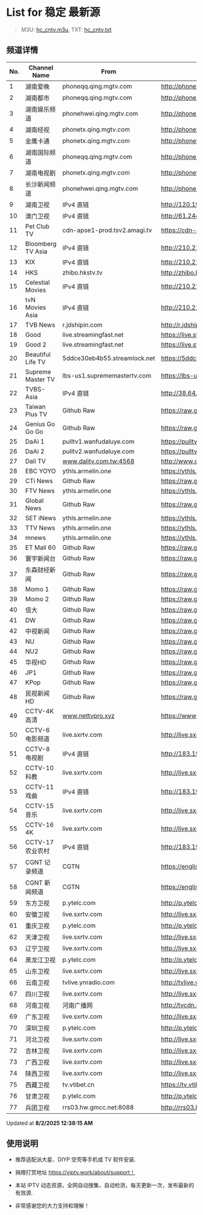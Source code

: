 # List for **稳定 最新源**

> M3U: [hc_cntv.m3u](./hc_cntv.m3u ), TXT: [hc_cntv.txt](./txt/hc_cntv.txt )

## 频道详情

| No. | Channel Name | From | Source |
| --- | ------------ | ---- | ------ |
| 1 | 湖南爱晚 | phoneqq.qing.mgtv.com | <http://phoneqq.qing.mgtv.com/nn_live/nn_x64/dWlwPTEwMy4zOS4yMjYuMTAwJnRlcm09NSZxaWQ9JmNkbmV4X2lkPXFxX3Bob25lX2xpdmUmY2hzPSZkZWY9MSZzPTJmYmI3NDRjZjdiZDNkNjU1NDViOTNlZjQ4YWYwZWNjJnVpZD0mdXVpZD0zNWQ1ZDMwMzhmNTJhZjMwN2MwNmVmY2ZkZjBlN2RlNi02NzI3ZTI2NCZ2PTImYXM9MCZlcz0xNzU0MDQ4NTg0/HNGGMPP360.m3u8> |
| 2 | 湖南都市 | phoneqq.qing.mgtv.com | <http://phoneqq.qing.mgtv.com/nn_live/nn_x64/dWlwPTEwMy4zOS4yMjYuMTAwJnRlcm09NSZxaWQ9JmNkbmV4X2lkPXFxX3Bob25lX2xpdmUmY2hzPSZkZWY9MSZzPTE5Y2FjNDdiZTNlYzgyZGNhZjJiYzM2MjQ3NTFlNjRhJnVpZD0mdXVpZD0yYzdmNDczYTc3MTM5YzY2YzY4YjdkMjcwZGU4NDRiOC02NzI3ZTI2NCZ2PTImYXM9MCZlcz0xNzU0MDU5NTMy/HNDSMPP360.m3u8> |
| 3 | 湖南娱乐频道 | phonehwei.qing.mgtv.com | <http://phonehwei.qing.mgtv.com/nn_live/nn_x64/dWlwPTEwMy4zOS4yMjYuMTAwJnRlcm09NSZxaWQ9JmNkbmV4X2lkPWh3X3Bob25lJmNocz0mZGVmPTEmcz1kZTI4ZDgwOGRmY2ZmYjc4YzNjMzgyZDUyMTQ5YzZiZCZ1aWQ9JnV1aWQ9NTZkNjYyOGVjODgxNmVjYWFiMjg3YzNmZDU2NDUzZDYtNjcyN2UyNjQmdj0yJmFzPTAmZXM9MTc1NDA2MzcyOQ,,/HNYLMPP360.m3u8> |
| 4 | 湖南经视 | phonetx.qing.mgtv.com | <http://phonetx.qing.mgtv.com/nn_live/nn_x64/dWlwPTEwMy4zOS4yMjYuMTAwJnRlcm09NSZxaWQ9JmNkbmV4X2lkPXR4X3Bob25lX2xpdmUmY2hzPSZkZWY9MSZzPTA3NjkyZTVjZTMzMWRlOGJhYzM3OWIyNjYyNTM2MjAxJnVpZD0mdXVpZD0yZWQwMTkyMDc2YjY1MmM5MDgwNjI5YzQ3NTI1MGU1YS02NzI3ZTI2NCZ2PTImYXM9MCZlcz0xNzU0MDUzMTQ0/HNJSMPP360.m3u8> |
| 5 | 金鹰卡通 | phonetx.qing.mgtv.com | <http://phonetx.qing.mgtv.com/nn_live/nn_x64/dWlwPTEwMy4zOS4yMjYuMTAwJnRlcm09NSZxaWQ9JmNkbmV4X2lkPXR4X3Bob25lX2xpdmUmY2hzPSZkZWY9MSZzPTc4NTc5N2VkYmFjNjM1OGY3ZGMwNWI3MjUxMWM4NjAzJnVpZD0mdXVpZD05MTI0NTZmMDk2MTM3OWY4NTcyZDZhNDBhOWIzZmQxOC02NzI3ZTI2NCZ2PTImYXM9MCZlcz0xNzU0MDQ2NTE5/JYKTMPP360.m3u8> |
| 6 | 湖南国际频道 | phoneqq.qing.mgtv.com | <http://phoneqq.qing.mgtv.com/nn_live/nn_x64/dWlwPTEwMy4zOS4yMjYuMTAwJnRlcm09NSZxaWQ9JmNkbmV4X2lkPXFxX3Bob25lX2xpdmUmY2hzPSZkZWY9MSZzPWY3ZTc2ODI1YzdmZjMzNmMzYTQ5OGFkNDFlZGY3ZGM2JnVpZD0mdXVpZD0yNzIyYjNjMjk1OTg4YWVjZmFmYzFiMjJiNjY2ZTE4My02NzI3ZTI2NCZ2PTImYXM9MCZlcz0xNzU0MDYzMDAy/HNGJMPP360.m3u8> |
| 7 | 湖南电视剧 | phonetx.qing.mgtv.com | <http://phonetx.qing.mgtv.com/nn_live/nn_x64/dWlwPTEwMy4zOS4yMjYuMTAwJnRlcm09NSZxaWQ9JmNkbmV4X2lkPXR4X3Bob25lX2xpdmUmY2hzPSZkZWY9MSZzPWVhNzBlYWY5MjI4NTg4YTAyYjQ4NTI1YTBhMTM5NDJiJnVpZD0mdXVpZD1lZWY2NmZmYjkxZWJkYmEwMThjZDA1NTI0MTA2ODIyYi02NzI3ZTI2NCZ2PTImYXM9MCZlcz0xNzU0MDYzNzg2/HNDSJMPP360.m3u8> |
| 8 | 长沙新闻频道 | phonehwei.qing.mgtv.com | <http://phonehwei.qing.mgtv.com/nn_live/nn_x64/dWlwPTEwMy4zOS4yMjYuMTAwJnRlcm09NSZxaWQ9JmNkbmV4X2lkPWh3X3Bob25lJmNocz0mZGVmPTEmcz0zNjUxZjk5NTY5MzVmOGI2MTZiMGFkNzQ1YmY1OGFkNiZ1aWQ9JnV1aWQ9NTZkNmI3ZjE0N2NjOTZkNzI3YWFiNzk4NTZlN2Q4ZDktNjcyN2UyNjQmdj0yJmFzPTAmZXM9MTc1NDA2OTQ1Mg,,/CSXWMPP360.m3u8> |
| 9 | 湖南卫视 | IPv4 直链 | <http://120.196.232.43:8088/rrs03.hw.gmcc.net/PLTV/651/224/3221226698/1.m3u8> |
| 10 | 澳门卫视 | IPv4 直链 | <http://61.244.22.4/ch1/ch1.live/playlist.m3u8> |
| 11 | Pet Club TV | cdn-apse1-prod.tsv2.amagi.tv | <https://cdn-apse1-prod.tsv2.amagi.tv/linear/amg01076-lightningintern-petclub-samsungnz/playlist.m3u8> |
| 12 | Bloomberg TV Asia | IPv4 直链 | <http://210.210.155.37/dr9445/h/h03/index.m3u8> |
| 13 | KIX | IPv4 直链 | <http://210.210.155.37/dr9445/h/h07/index.m3u8> |
| 14 | HKS | zhibo.hkstv.tv | <http://zhibo.hkstv.tv/livestream/mutfysrq/playlist.m3u8> |
| 15 | Celestial Movies | IPv4 直链 | <http://210.210.155.37/dr9445/h/h14/index.m3u8> |
| 16 | tvN Movies Asia | IPv4 直链 | <http://210.210.155.37/dr9445/h/h21/index.m3u8> |
| 17 | TVB News | r.jdshipin.com | <http://r.jdshipin.com/CkuBd> |
| 18 | Good | live.streamingfast.net | <https://live.streamingfast.net/osmflivech1.m3u8> |
| 19 | Good 2 | live.streamingfast.net | <https://live.streamingfast.net/osmflivech2.m3u8> |
| 20 | Beautiful Life TV | 5ddce30eb4b55.streamlock.net | <https://5ddce30eb4b55.streamlock.net/bltvhd/bltv1/playlist.m3u8> |
| 21 | Supreme Master TV | lbs-us1.suprememastertv.com | <https://lbs-us1.suprememastertv.com/720p.m3u8> |
| 22 | TVBS-Asia | IPv4 直链 | <http://38.64.72.148/hls/modn/list/4005/playlist.m3u8> |
| 23 | Taiwan Plus TV | Github Raw | <https://raw.githubusercontent.com/ChiSheng9/iptv/master/TV78.m3u8> |
| 24 | Genius Go Go Go | Github Raw | <https://raw.githubusercontent.com/ChiSheng9/iptv/master/TV26.m3u8> |
| 25 | DaAi 1 | pulltv1.wanfudaluye.com | <https://pulltv1.wanfudaluye.com/live/tv1.m3u8> |
| 26 | DaAi 2 | pulltv2.wanfudaluye.com | <https://pulltv2.wanfudaluye.com/live/tv2.m3u8> |
| 27 | Dali TV | www.dalitv.com.tw:4568 | <http://www.dalitv.com.tw:4568/live/dali/index.m3u8> |
| 28 | EBC YOYO | ythls.armelin.one | <https://ythls.armelin.one/channel/UCiWRSesvSYmY7YOyz0tv_zQ.m3u8> |
| 29 | CTi News | Github Raw | <https://raw.githubusercontent.com/ChiSheng9/iptv/master/TV28.m3u8> |
| 30 | FTV News | ythls.armelin.one | <https://ythls.armelin.one/channel/UC2VmWn8dAqkzlQqvy02E1PA.m3u8> |
| 31 | Global News | Github Raw | <https://raw.githubusercontent.com/ChiSheng9/iptv/master/TV02.m3u8> |
| 32 | SET iNews | ythls.armelin.one | <https://ythls.armelin.one/channel/UCoNYj9OFHZn3ACmmeRCPwbA.m3u8> |
| 33 | TTV News | ythls.armelin.one | <https://ythls.armelin.one/channel/UC8ROUUjHzEQm-ndb69CX8Ww.m3u8> |
| 34 | mnews | ythls.armelin.one | <https://ythls.armelin.one/channel/UC4LjkybVKXCDlneVXlKAbmw.m3u8> |
| 35 | ET Mall 60 | Github Raw | <https://raw.githubusercontent.com/ChiSheng9/iptv/master/TV18.m3u8> |
| 36 | 寰宇新闻台 | Github Raw | <https://raw.githubusercontent.com/ChiSheng9/iptv/master/TV02.m3u8> |
| 37 | 东森财经新闻 | Github Raw | <https://raw.githubusercontent.com/ChiSheng9/iptv/master/TV03.m3u8> |
| 38 | Momo 1 | Github Raw | <https://raw.githubusercontent.com/ChiSheng9/iptv/master/TV04.m3u8> |
| 39 | Momo 2 | Github Raw | <https://raw.githubusercontent.com/ChiSheng9/iptv/master/TV05.m3u8> |
| 40 | 信大 | Github Raw | <https://raw.githubusercontent.com/ChiSheng9/iptv/master/TV07.m3u8> |
| 41 | DW | Github Raw | <https://raw.githubusercontent.com/ChiSheng9/iptv/master/TV08.m3u8> |
| 42 | 中视新闻 | Github Raw | <https://raw.githubusercontent.com/ChiSheng9/iptv/master/TV09.m3u8> |
| 43 | NU | Github Raw | <https://raw.githubusercontent.com/ChiSheng9/iptv/master/TV10.m3u8> |
| 44 | NU2 | Github Raw | <https://raw.githubusercontent.com/ChiSheng9/iptv/master/TV14.m3u8> |
| 45 | 华视HD | Github Raw | <https://raw.githubusercontent.com/ChiSheng9/iptv/master/TV12.m3u8> |
| 46 | JP1 | Github Raw | <https://raw.githubusercontent.com/ChiSheng9/iptv/master/TV15.m3u8> |
| 47 | KPop | Github Raw | <https://raw.githubusercontent.com/ChiSheng9/iptv/master/TV16.m3u8> |
| 48 | 民视新闻HD | Github Raw | <https://raw.githubusercontent.com/ChiSheng9/iptv/master/TV17.m3u8> |
| 49 | CCTV-4K 高清 | www.nettvpro.xyz | <https://www.nettvpro.xyz/player/videojs.php?url=https://liveop.cctv.cn/hls/4KHD/playlist.m3u8> |
| 50 | CCTV-6 电影频道 | live.sxrtv.com | <http://live.sxrtv.com/iptv/cctv6.m3u8> |
| 51 | CCTV-8 电视剧 | IPv4 直链 | <http://183.196.25.171:808/hls/77/index.m3u8> |
| 52 | CCTV-10 科教 | live.sxrtv.com | <http://live.sxrtv.com/iptv/cctv10.m3u8> |
| 53 | CCTV-11 戏曲 | IPv4 直链 | <http://183.196.25.171:808/hls/11/index.m3u8> |
| 54 | CCTV-15 音乐 | live.sxrtv.com | <http://live.sxrtv.com/iptv/cctv15.m3u8> |
| 55 | CCTV-16 4K | live.sxrtv.com | <http://live.sxrtv.com/iptv/cctv16.m3u8> |
| 56 | CCTV-17 农业农村 | IPv4 直链 | <http://183.196.25.171:808/hls/93/index.m3u8> |
| 57 | CGNT 记录频道 | CGTN | <https://english-livebkali.cgtn.com/live/doccgtn_0.m3u8> |
| 58 | CGNT 新闻频道 | CGTN | <https://english-livebkali.cgtn.com/live/encgtn_0.m3u8> |
| 59 | 东方卫视 | p.ytelc.com | <http://p.ytelc.com/m3u8.html?id=http://cc-ynbit-wszhibo.ifengli.com:2000/live/shdfws-hd/2500.m3u8?innersid=6998114529464369318> |
| 60 | 安徽卫视 | live.sxrtv.com | <http://live.sxrtv.com/iptv/ahws.m3u8> |
| 61 | 重庆卫视 | p.ytelc.com | <http://p.ytelc.com/videojs.php?id=https://sjlivecdn9.cbg.cn/202508011746/app_2/_definst_/ls_2.stream/chunklist.m3u8> |
| 62 | 天津卫视 | live.sxrtv.com | <http://live.sxrtv.com/iptv/tjws.m3u8> |
| 63 | 辽宁卫视 | live.sxrtv.com | <http://live.sxrtv.com/iptv/lnws.m3u8> |
| 64 | 黑龙江卫视 | p.ytelc.com | <http://p.ytelc.com/videojs.php?id=https://idclive.hljtv.com:4430/live/hljws_own.m3u8> |
| 65 | 山东卫视 | live.sxrtv.com | <http://live.sxrtv.com/iptv/sdws.m3u8> |
| 66 | 云南卫视 | tvlive.ynradio.com | <http://tvlive.ynradio.com/live/yunnanweishi/chunks.m3u8> |
| 67 | 四川卫视 | live.sxrtv.com | <http://live.sxrtv.com/iptv/scws.m3u8> |
| 68 | 河南卫视 | 河南广播网 | <http://tvcdn.stream3.hndt.com/tv/65c4a6d5017e1000b2b6ea2500000000_transios/playlist.m3u8?wsSecret=1be22f673e1757cb8890e0269e58f82b&wsTime=1754050161> |
| 69 | 广东卫视 | live.sxrtv.com | <http://live.sxrtv.com/iptv/gdws.m3u8> |
| 70 | 深圳卫视 | p.ytelc.com | <http://p.ytelc.com/xgplayer.php?id=https://livepull-tcms.sztv.com.cn:443/live/sz4Kpgm.m3u8> |
| 71 | 河北卫视 | live.sxrtv.com | <http://live.sxrtv.com/iptv/hbws.m3u8> |
| 72 | 吉林卫视 | live.sxrtv.com | <http://live.sxrtv.com/iptv/jlws.m3u8> |
| 73 | 广西卫视 | live.sxrtv.com | <http://live.sxrtv.com/iptv/gxws.m3u8> |
| 74 | 陕西卫视 | live.sxrtv.com | <http://live.sxrtv.com/iptv/shxws.m3u8> |
| 75 | 西藏卫视 | tv.vtibet.cn | <https://tv.vtibet.cn/live/h701F9MpxzPDyE.m3u8?secret=c828b77478ff51c983c221677ad11fe3&time=688ca041> |
| 76 | 甘肃卫视 | p.ytelc.com | <http://p.ytelc.com/videojs.php?id=https://hls.gstv.com.cn/49048r/6e1sy2.m3u8> |
| 77 | 兵团卫视 | rrs03.hw.gmcc.net:8088 | <http://rrs03.hw.gmcc.net:8088/PLTV/651/224/3221226661/1.m3u8> |

Updated at **8/2/2025 12:38:15 AM**

## 使用说明

- 推荐适配派大星、DIYP 空壳等手机或 TV 软件安装.

- 捐赠打赏地址 <https://viptv.work/about/support！>

- 本站 IPTV 动态资源，全网自动搜集，自动检测，每天更新一次，发布最新的有效源.

- 非常感谢您的大力支持和理解！
